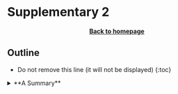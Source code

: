 # Supplementary 2

<p align="center"><b><a href="https://genomicsaotearoa.github.io/Gene_Regulatory_Networks_Simulation_Workshop/">Back to homepage</a></b></p>

## Outline
* Do not remove this line (it will not be displayed)
{:toc}

<details markdown="block">
<summary markdown="span">**A Summary**</summary>

These are the details of the summary

 ```bash
cd ~
mkdir -p /nesi/project/nesi02659/sismonr_workshop/workingdir/$USER
ln -s  /nesi/project/nesi02659/sismonr_workshop/workingdir/$USER ~/sism_2021
```

</details>


